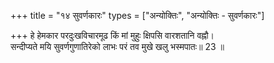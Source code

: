 +++
title = "१४ सुवर्णकारः"
types = ["अन्योक्तिः", "अन्योक्तिः - सुवर्णकारः"]

+++
हे हेमकार परदुःखविचारमूढ किं मां मुहुः क्षिपसि वारशतानि वह्नौ।  
सन्दीप्यते मयि सुवर्णगुणातिरेको लाभः परं तव मुखे खलु भस्मपातः॥ 23 ॥  
